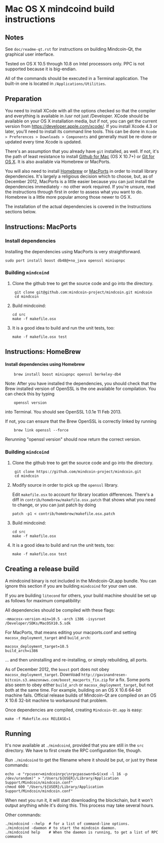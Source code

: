 Mac OS X mindcoind build instructions
====================================

Notes
-----

See `doc/readme-qt.rst` for instructions on building Mindcoin-Qt, the
graphical user interface.

Tested on OS X 10.5 through 10.8 on Intel processors only. PPC is not
supported because it is big-endian.

All of the commands should be executed in a Terminal application. The
built-in one is located in `/Applications/Utilities`.

Preparation
-----------

You need to install XCode with all the options checked so that the compiler
and everything is available in /usr not just /Developer. XCode should be
available on your OS X installation media, but if not, you can get the
current version from https://developer.apple.com/xcode/. If you install
Xcode 4.3 or later, you'll need to install its command line tools. This can
be done in `Xcode > Preferences > Downloads > Components` and generally must
be re-done or updated every time Xcode is updated.

There's an assumption that you already have `git` installed, as well. If
not, it's the path of least resistance to install [Github for Mac](https://mac.github.com/)
(OS X 10.7+) or
[Git for OS X](https://code.google.com/p/git-osx-installer/). It is also
available via Homebrew or MacPorts.

You will also need to install [Homebrew](http://mxcl.github.io/homebrew/)
or [MacPorts](https://www.macports.org/) in order to install library
dependencies. It's largely a religious decision which to choose, but, as of
December 2012, MacPorts is a little easier because you can just install the
dependencies immediately - no other work required. If you're unsure, read
the instructions through first in order to assess what you want to do.
Homebrew is a little more popular among those newer to OS X.

The installation of the actual dependencies is covered in the Instructions
sections below.

Instructions: MacPorts
----------------------

### Install dependencies

Installing the dependencies using MacPorts is very straightforward.

    sudo port install boost db48@+no_java openssl miniupnpc

### Building `mindcoind`

1. Clone the github tree to get the source code and go into the directory.

        git clone git@github.com:mindcoin-project/mindcoin.git mindcoin
        cd mindcoin

2.  Build mindcoind:

        cd src
        make -f makefile.osx

3.  It is a good idea to build and run the unit tests, too:

        make -f makefile.osx test

Instructions: HomeBrew
----------------------

#### Install dependencies using Homebrew

        brew install boost miniupnpc openssl berkeley-db4

Note: After you have installed the dependencies, you should check that the Brew installed version of OpenSSL is the one available for compilation. You can check this by typing

        openssl version

into Terminal. You should see OpenSSL 1.0.1e 11 Feb 2013.

If not, you can ensure that the Brew OpenSSL is correctly linked by running

        brew link openssl --force

Rerunning "openssl version" should now return the correct version.

### Building `mindcoind`

1. Clone the github tree to get the source code and go into the directory.

        git clone https://github.com/mindcoin-project/mindcoin.git
        cd mindcoin

2.  Modify source in order to pick up the `openssl` library.

    Edit `makefile.osx` to account for library location differences. There's a
    diff in `contrib/homebrew/makefile.osx.patch` that shows what you need to
    change, or you can just patch by doing

        patch -p1 < contrib/homebrew/makefile.osx.patch

3.  Build mindcoind:

        cd src
        make -f makefile.osx

4.  It is a good idea to build and run the unit tests, too:

        make -f makefile.osx test

Creating a release build
------------------------

A mindcoind binary is not included in the Mindcoin-Qt.app bundle. You can ignore
this section if you are building `mindcoind` for your own use.

If you are building `litecond` for others, your build machine should be set up
as follows for maximum compatibility:

All dependencies should be compiled with these flags:

    -mmacosx-version-min=10.5 -arch i386 -isysroot /Developer/SDKs/MacOSX10.5.sdk

For MacPorts, that means editing your macports.conf and setting
`macosx_deployment_target` and `build_arch`:

    macosx_deployment_target=10.5
    build_arch=i386

... and then uninstalling and re-installing, or simply rebuilding, all ports.

As of December 2012, the `boost` port does not obey `macosx_deployment_target`.
Download `http://gavinandresen-bitcoin.s3.amazonaws.com/boost_macports_fix.zip`
for a fix. Some ports also seem to obey either `build_arch` or
`macosx_deployment_target`, but not both at the same time. For example, building
on an OS X 10.6 64-bit machine fails. Official release builds of Mindcoin-Qt are
compiled on an OS X 10.6 32-bit machine to workaround that problem.

Once dependencies are compiled, creating `Mindcoin-Qt.app` is easy:

    make -f Makefile.osx RELEASE=1

Running
-------

It's now available at `./mindcoind`, provided that you are still in the `src`
directory. We have to first create the RPC configuration file, though.

Run `./mindcoind` to get the filename where it should be put, or just try these
commands:

    echo -e "rpcuser=mindcoinrpc\nrpcpassword=$(xxd -l 16 -p /dev/urandom)" > "/Users/${USER}/Library/Application Support/Mindcoin/mindcoin.conf"
    chmod 600 "/Users/${USER}/Library/Application Support/Mindcoin/mindcoin.conf"

When next you run it, it will start downloading the blockchain, but it won't
output anything while it's doing this. This process may take several hours.

Other commands:

    ./mindcoind --help  # for a list of command-line options.
    ./mindcoind -daemon # to start the mindcoin daemon.
    ./mindcoind help    # When the daemon is running, to get a list of RPC commands
